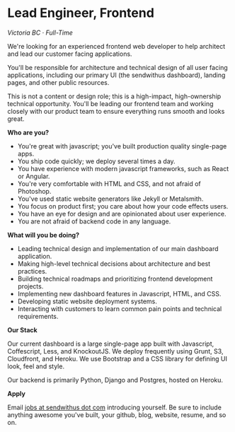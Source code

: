 ---
---

# Lead Engineer, Frontend

_Victoria BC &middot; Full-Time_

We're looking for an experienced frontend web developer to help architect and lead our customer facing applications.

<!-- more -->

You'll be responsible for architecture and technical design of all user facing applications, including our primary UI (the sendwithus dashboard), landing pages, and other public resources.

This is not a content or design role; this is a high-impact, high-ownership technical opportunity. You'll be leading our frontend team and working closely with our product team to ensure everything runs smooth and looks great.


__Who are you?__

* You're great with javascript; you've built production quality single-page apps.
* You ship code quickly; we deploy several times a day.
* You have experience with modern javascript frameworks, such as React or Angular.
* You're very comfortable with HTML and CSS, and not afraid of Photoshop.
* You've used static website generators like Jekyll or Metalsmith.
* You focus on product first; you care about how your code effects users.
* You have an eye for design and are opinionated about user experience.
* You are not afraid of backend code in any language.


__What will you be doing?__

* Leading technical design and implementation of our main dashboard application.
* Making high-level technical decisions about architecture and best practices.
* Building technical roadmaps and prioritizing frontend development projects.
* Implementing new dashboard features in Javascript, HTML, and CSS.
* Developing static website deployment systems.
* Interacting with customers to learn common pain points and technical requirements.



__Our Stack__

Our current dashboard is a large single-page app built with Javascript, Coffescript, Less, and KnockoutJS. We deploy frequently using Grunt, S3, Cloudfront, and Heroku. We use Bootstrap and a CSS library for defining UI look, feel and style.

Our backend is primarily Python, Django and Postgres, hosted on Heroku.


__Apply__

Email [jobs at sendwithus dot com](mailto:jobs@sendwithus.com) introducing yourself. Be sure to include anything awesome you've built, your github, blog, website, resume, and so on.
